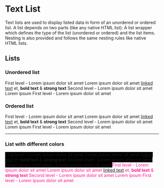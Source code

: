 # Text List

Text lists are used to display listed data in form of an unordered or ordered list. A list depends on two parts (like any native HTML list): A list wrapper which defines the type of the list (unordered or ordered) and the list items. Nesting is also provided and follows the same nesting rules like native HTML lists.

## Lists

### Unordered list

<Playground>
  <p-text-list>
    <p-text-list-item>First level - Lorem ipsum dolor sit amet</p-text-list-item>
    <p-text-list-item>
      Lorem ipsum dolor sit amet <a href="#">linked text</a> et, <b>bold text</b> &amp; <strong>strong text</strong>
      <p-text-list>
        <p-text-list-item>Second level - Lorem ipsum dolor sit amet</p-text-list-item>
        <p-text-list-item>Lorem ipsum</p-text-list-item>
      </p-text-list>
    </p-text-list-item>
    <p-text-list-item>First level - Lorem ipsum dolor sit amet</p-text-list-item>
  </p-text-list>
</Playground>

### Ordered list 

<Playground>
  <p-text-list list-type="ordered">
    <p-text-list-item>First level - Lorem ipsum dolor sit amet</p-text-list-item>
    <p-text-list-item>
      Lorem ipsum dolor sit amet <a href="#">linked text</a> et, <b>bold text</b> &amp; <strong>strong text</strong>
      <p-text-list list-type="ordered">
        <p-text-list-item>Second level - Lorem ipsum dolor sit amet</p-text-list-item>
        <p-text-list-item>Lorem ipsum</p-text-list-item>
      </p-text-list>
    </p-text-list-item>
    <p-text-list-item>First level - Lorem ipsum dolor sit amet</p-text-list-item>
  </p-text-list>
</Playground>

---

### List with different colors

<Playground>
  <p-text-list color="porsche-light" style="background: black;">
    <p-text-list-item>First level - Lorem ipsum dolor sit amet</p-text-list-item>
    <p-text-list-item>
      Lorem ipsum dolor sit amet <a href="#">linked text</a> et, <b>bold text</b> &amp; <strong>strong text</strong>
      <p-text-list>
        <p-text-list-item>Second level - Lorem ipsum dolor sit amet</p-text-list-item>
        <p-text-list-item>Lorem ipsum</p-text-list-item>
      </p-text-list>
    </p-text-list-item>
    <p-text-list-item>First level - Lorem ipsum dolor sit amet</p-text-list-item>
  </p-text-list>
  <p-text-list color="inherit" style="color: deeppink;">
    <p-text-list-item>First level - Lorem ipsum dolor sit amet</p-text-list-item>
    <p-text-list-item>
      Lorem ipsum dolor sit amet <a href="#">linked text</a> et, <b>bold text</b> &amp; <strong>strong text</strong>
      <p-text-list>
        <p-text-list-item>Second level - Lorem ipsum dolor sit amet</p-text-list-item>
        <p-text-list-item>Lorem ipsum</p-text-list-item>
      </p-text-list>
    </p-text-list-item>
    <p-text-list-item>First level - Lorem ipsum dolor sit amet</p-text-list-item>
  </p-text-list>
</Playground>
